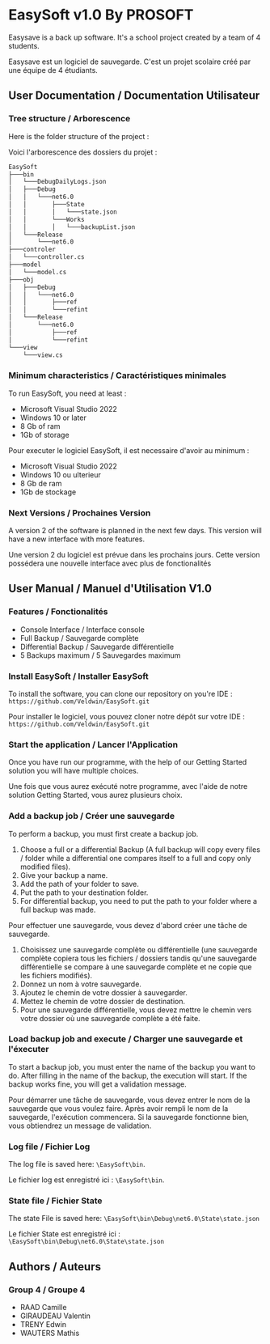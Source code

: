 # EasySoft v1.0 By PROSOFT

Easysave is a back up software. It's a school project created by a team of 4 students.

Easysave est un logiciel de sauvegarde. C'est un projet scolaire créé par une équipe de 4 étudiants.

## User Documentation / Documentation Utilisateur

### Tree structure / Arborescence

Here is the folder structure of the project :

Voici l'arborescence des dossiers du projet :

```bash
EasySoft
├───bin
│   └───DebugDailyLogs.json
│   ├───Debug
│   │   └───net6.0
│   │       ├───State
│   │       │   └───state.json
│   │       └───Works
│   │       │   └───backupList.json
│   └───Release
│       └───net6.0
├───controler
│   └───controller.cs
├───model
│   └───model.cs
├───obj
│   ├───Debug
│   │   └───net6.0
│   │       ├───ref
│   │       └───refint
│   └───Release
│       └───net6.0
│           ├───ref
│           └───refint
└───view
    └───view.cs
```

### Minimum characteristics / Caractéristiques minimales

To run EasySoft, you need at least :
- Microsoft Visual Studio 2022
- Windows 10 or later
- 8 Gb of ram
- 1Gb of storage

Pour executer le logiciel EasySoft, il est necessaire d'avoir au minimum :
- Microsoft Visual Studio 2022
- Windows 10 ou ulterieur
- 8 Gb de ram
- 1Gb de stockage

### Next Versions / Prochaines Version

A version 2 of the software is planned in the next few days.
This version will have a new interface with more features.

Une version 2 du logiciel est prévue dans les prochains jours.
Cette version possédera une nouvelle interface avec plus de fonctionalités

## User Manual / Manuel d'Utilisation V1.0

### Features / Fonctionalités

- Console Interface / Interface console
- Full Backup / Sauvegarde complète
- Differential Backup / Sauvegarde différentielle
- 5 Backups maximum / 5 Sauvegardes maximum

### Install EasySoft / Installer EasySoft

To install the software, you can clone our repository on you're IDE : `https://github.com/Veldwin/EasySoft.git`

Pour installer le logiciel, vous pouvez cloner notre dépôt sur votre IDE : `https://github.com/Veldwin/EasySoft.git`

### Start the application / Lancer l'Application

Once you have run our programme, with the help of our Getting Started solution you will have multiple choices.

Une fois que vous aurez exécuté notre programme, avec l'aide de notre solution Getting Started, vous aurez plusieurs choix.

### Add a backup job / Créer une sauvegarde

To perform a backup, you must first create a backup job.

  1) Choose a full or a differential Backup (A full backup will copy every files / folder while a differential one compares itself to a full and copy only modified files).
  2) Give your backup a name.
  3) Add the path of your folder to save.
  4) Put the path to your destination folder.
  5) For differential backup, you need to put the path to your folder where a full backup was made.

Pour effectuer une sauvegarde, vous devez d'abord créer une tâche de sauvegarde.

  1) Choisissez une sauvegarde complète ou différentielle (une sauvegarde complète copiera tous les fichiers / dossiers tandis qu'une sauvegarde différentielle se compare à une sauvegarde complète et ne copie que les fichiers modifiés).
  2) Donnez un nom à votre sauvegarde.
  3) Ajoutez le chemin de votre dossier à sauvegarder.
  4) Mettez le chemin de votre dossier de destination.
  5) Pour une sauvegarde différentielle, vous devez mettre le chemin vers votre dossier où une sauvegarde complète a été faite.

### Load backup job and execute / Charger une sauvegarde et l'éxecuter

To start a backup job, you must enter the name of the backup you want to do.
After filling in the name of the backup, the execution will start. If the backup works fine, you will get a validation message.

Pour démarrer une tâche de sauvegarde, vous devez entrer le nom de la sauvegarde que vous voulez faire.
Après avoir rempli le nom de la sauvegarde, l'exécution commencera. Si la sauvegarde fonctionne bien, vous obtiendrez un message de validation.

### Log file / Fichier Log

The log file is saved here: `\EasySoft\bin`. 

Le fichier log est enregistré ici : `\EasySoft\bin`.

### State file / Fichier State

The state File is saved here: `\EasySoft\bin\Debug\net6.0\State\state.json`

Le fichier State est enregistré ici : `\EasySoft\bin\Debug\net6.0\State\state.json`

## Authors / Auteurs

### Group 4 / Groupe 4

- RAAD Camille
- GIRAUDEAU Valentin
- TRENY Edwin
- WAUTERS Mathis
